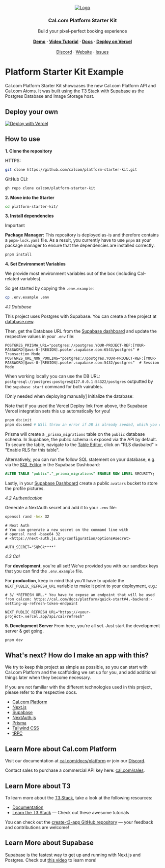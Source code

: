 <!-- PROJECT LOGO -->
<p align="center">
  <a href="https://github.com/calcom/cal.com">
   <img src="https://github.com/calcom/platform-starter-kit/assets/8019099/6f0a8337-6d18-42de-aa00-44a57764e19b" alt="Logo">
  </a>

  <h3 align="center">Cal.com Platform Starter Kit</h3>

  <p align="center">
    Build your pixel-perfect booking experience
    <br />
    <br />
    <a href="https://experts.cal.com"><strong>Demo</strong></a>
    ·
    <a href="https://www.youtube.com/watch?v=wwo07ghiNn4"><strong>Video Tutorial</strong></a>
    ·
    <a href="https://cal.com/docs/platform"><strong>Docs</strong></a>
    ·
    <a href="https://vercel.com/new/clone?repository-url=https%3A%2F%2Fgithub.com%2Fcalcom%2Fplatform-starter-kit%2Ftree%2Fmain&env=NEXT_PUBLIC_REFRESH_URL,AUTH_SECRET,AUTH_TRUST_HOST,NEXT_PUBLIC_CAL_OAUTH_CLIENT_ID,NEXT_PUBLIC_CAL_API_URL,CAL_SECRET&envDescription=You%20can%20see%20how%20to%20populate%20the%20environment%20variables%20in%20our%20starter%20example%20→&envLink=https%3A%2F%2Fgithub.com%2Fcalcom%2Fplatform-starter-kit%2Ftree%2Fmain%2F.env.example&project-name=cal-platform-starter&repository-name=cal-platform-starter&demo-title=Cal.com%20Experts&demo-description=A%20marketplace%20to%20book%20appointments%20with%20experts&demo-url=https%3A%2F%2Fexperts.cal.com&demo-image=https%3A%2F%2Fgithub.com%2Fcalcom%2Fplatform-starter-kit%2Fassets%2F8019099%2F2e58f8da-a110-4a45-b9a4-dcffb45f9baa&integration-ids=oac_VqOgBHqhEoFTPzGkPd7L0iH6&external-id=https%3A%2F%2Fgithub.com%2Fcalcom%2Fplatform-starter-kit%2Ftree%2Fmain"><strong>Deploy on Vercel</strong></a>
    <br />
    <br />
    <a href="https://go.cal.com/discord">Discord</a>
    ·
    <a href="https://cal.com/platform">Website</a>
    ·
    <a href="https://github.com/calcom/cal.com/issues">Issues</a>

  </p>
</p>

# Platform Starter Kit Example

Cal.com Platform Starter Kit showcases the new Cal.com Platform API and Cal.com Atoms. It was built using the [T3 Stack](https://create.t3.gg/) with [Supabase](https://supabase.com/) as the Postgres Database and Image Storage host.

## Deploy your own

[![Deploy with Vercel](https://vercel.com/button)](https://vercel.com/new/clone?repository-url=https%3A%2F%2Fgithub.com%2Fcalcom%2Fplatform-starter-kit%2Ftree%2Fmain&env=NEXT_PUBLIC_REFRESH_URL,AUTH_SECRET,AUTH_TRUST_HOST,NEXT_PUBLIC_CAL_OAUTH_CLIENT_ID,NEXT_PUBLIC_CAL_API_URL,CAL_SECRET&envDescription=You%20can%20see%20how%20to%20populate%20the%20environment%20variables%20in%20our%20starter%20example%20→&envLink=https%3A%2F%2Fgithub.com%2Fcalcom%2Fplatform-starter-kit%2Ftree%2Fmain%2F.env.example&project-name=cal-platform-starter&repository-name=cal-platform-starter&demo-title=Cal.com%20Experts&demo-description=A%20marketplace%20to%20book%20appointments%20with%20experts&demo-url=https%3A%2F%2Fexperts.cal.com&demo-image=https%3A%2F%2Fgithub.com%2Fcalcom%2Fplatform-starter-kit%2Fassets%2F8019099%2F2e58f8da-a110-4a45-b9a4-dcffb45f9baa&integration-ids=oac_VqOgBHqhEoFTPzGkPd7L0iH6&external-id=https%3A%2F%2Fgithub.com%2Fcalcom%2Fplatform-starter-kit%2Ftree%2Fmain)

## How to use

**1. Clone the repository**

HTTPS:

```bash
git clone https://github.com/calcom/platform-starter-kit.git
```

GitHub CLI:

```bash
gh repo clone calcom/platform-starter-kit
```

**2. Move into the Starter**

```bash
cd platform-starter-kit/
```

**3. Install dependencies**

<!-- note(richard): We require pnpm since we have this version deployed; if we separate example source from our deployed version, we free up the package manager choice. -->

> [!IMPORTANT]  
> **Package Manager:** This repository is deployed as-is and therefore contains a `pnpm-lock.yaml` file. As a result, you currently have to use `pnpm` as your package manager to ensure that the dependencies are installed correctly.

```bash
pnpm install
```

**4. Set Environment Variables**

We provide most environment variables out of the box (including Cal-related variables).

So get started by copying the `.env.example`:

```bash
cp .env.example .env
```

_4.1 Database_

This project uses Postgres with Supabase. You can create a free project at [database.new](https://database.new/).

Then, get the Database URL from the [Supabase dashboard](https://supabase.com/dashboard/project/_/settings/database) and update the respective values in your `.env` file:

```.env
POSTGRES_PRISMA_URL="postgres://postgres.YOUR-PROJECT-REF:[YOUR-PASSWORD]@aws-0-[REGION].pooler.supabase.com:6543/postgres" # Transaction Mode
POSTGRES_URL_NON_POOLING="postgres://postgres.YOUR-PROJECT-REF:[YOUR-PASSWORD]@aws-0-[REGION].pooler.supabase.com:5432/postgres"  # Session Mode
```

When working locally you can use the DB URL: `postgresql://postgres:postgres@127.0.0.1:54322/postgres` outputted by the `supabase start` command for both vairables.

[Only needed when deploying manually] Initialize the database:

Note that if you used the Vercel Deploy link from above, the Supabase Vercel integration sets this up automatically for you!

```bash
pnpm db:init
pnpm db:seed # Will throw an error if DB is already seeded, which you can ignore.
```

Prisma will create a `_prisma_migrations` table on the `public` database schema. In Supabase, the public schema is exposed via the API by default. To secure the table, navigate to the [Table Editor](https://supabase.com/dashboard/project/_/editor), click on "RLS diasbaled" > "Enable RLS for this table".

Alternatively, you can run the follow SQL statement on your database, e.g. via the [SQL Editor](https://supabase.com/dashboard/project/_/sql/new) in the Supabase Dashboard:

```sql
ALTER TABLE "public"."_prisma_migrations" ENABLE ROW LEVEL SECURITY;
```

Lastly, in your [Supabase Dashboard](https://supabase.com/dashboard/project/_/storage/buckets) create a public `avatars` bucket to store the profile pictures.

_4.2 Authentication_

Generate a NextAuth secret and add it to your `.env` file:

```bash
openssl rand -hex 32
```

```.env
# Next Auth
# You can generate a new secret on the command line with
# openssl rand -base64 32
# <https://next-auth.js.org/configuration/options#secret>

AUTH_SECRET="SQhGk****"
```

_4.3 Cal_

For **development**, you're all set! We've provided you with our sandbox keys that you can find the `.env.example` file.

For **production**, keep in mind that you'll have to update the `NEXT_PUBLIC_REFRESH_URL` variable to make it point to your deployment, e.g.:

```.env
# 3/ *REFRESH URL.* You have to expose an endpoint that will be used from calcom: https://cal.com/docs/platform/quick-start#4.-backend:-setting-up-refresh-token-endpoint

NEXT_PUBLIC_REFRESH_URL="https://<your-project>.vercel.app/api/cal/refresh"
```

**5. Development Server**
From here, you're all set. Just start the development server & get going.

```bash
pnpm dev
```

## What's next? How do I make an app with this?

We try to keep this project as simple as possible, so you can start with Cal.com Platform and the scaffolding we set up for you, and add additional things later when they become necessary.

If you are not familiar with the different technologies used in this project, please refer to the respective docs.

- [Cal.com Platform](https://cal.com/platform)
- [Next.js](https://nextjs.org)
- [Supabase](https://supabase.com)
- [NextAuth.js](https://next-auth.js.org)
- [Prisma](https://prisma.io)
- [Tailwind CSS](https://tailwindcss.com)
- [tRPC](https://trpc.io)

## Learn More about Cal.com Platform

Visit our documentation at [cal.com/docs/platform](https://cal.com/docs/platform) or join our [Discord](https://go.cal.com/discord).

Contact sales to purchase a commercial API key here: [cal.com/sales](https://cal.com/sales).

## Learn More about T3

To learn more about the [T3 Stack](https://create.t3.gg/), take a look at the following resources:

- [Documentation](https://create.t3.gg/)
- [Learn the T3 Stack](https://create.t3.gg/en/faq#what-learning-resources-are-currently-available) — Check out these awesome tutorials

You can check out the [create-t3-app GitHub repository](https://github.com/t3-oss/create-t3-app) — your feedback and contributions are welcome!

## Learn More about Supabase

Supabase is the fastest way to get up and running with Next.js and Postgres. Check out [this video](https://youtu.be/WdA6b0jPNv4?si=eeWpu03PI3W-t5pC) to learn more!
